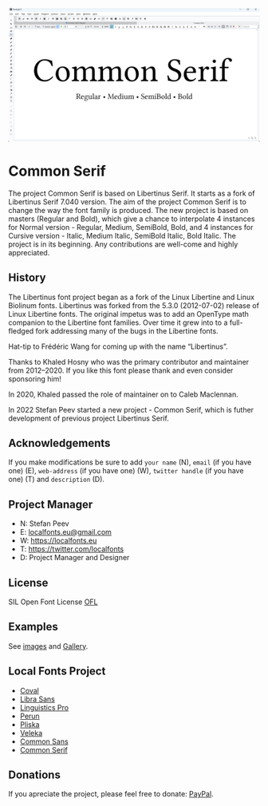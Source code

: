 ![Sample Image](/images/CommonSerif_01.jpg)

# Common Serif
The project Common Serif is based on Libertinus Serif. It starts as a fork of Libertinus Serif 7.040 version. The aim of the project Common Serif is to change the way the font family is produced. The new project is based on masters (Regular and Bold), which give a chance to interpolate 4 instances for Normal version - Regular, Medium, SemiBold, Bold, and 4 instances for Cursive version - Italic, Medium Italic, SemiBold Italic, Bold Italic.
The project is in its beginning. Any contributions are well-come and highly appreciated.

History 
----------------

The Libertinus font project began as a fork of the Linux Libertine and Linux Biolinum fonts. Libertinus was forked from the 5.3.0 (2012-07-02) release of Linux Libertine fonts. The original impetus was to add an OpenType math companion to the Libertine font families. Over time it grew into to a full-fledged fork addressing many of the bugs in the Libertine fonts.

Hat-tip to Frédéric Wang for coming up with the name “Libertinus”.

Thanks to Khaled Hosny who was the primary contributor and maintainer from 2012–2020. If you like this font please thank and even consider sponsoring him!

In 2020, Khaled passed the role of maintainer on to Caleb Maclennan.

In 2022 Stefan Peev started a new project - Common Serif, which is futher development of previous project Libertinus Serif.

Acknowledgements
----------------

If you make modifications be sure to add <code>your name</code> (N), <code>email</code> (if you have one) (E), <code>web-address</code> (if you have one) (W), <code>twitter handle</code> (if you have one) (T) and <code>description</code> (D).

Project Manager
---------------

+ N: Stefan Peev
+ E: localfonts.eu@gmail.com
+ W: https://localfonts.eu
+ T: https://twitter.com/localfonts
+ D: Project Manager and Designer

License
-------

SIL Open Font License [OFL](documentation/OFL.txt)

Examples
--------
See [images](/images/) and [Gallery](/images/Gallery.md).

Local Fonts Project
-------------------

+ [Coval](https://github.com/StefanPeev/coval)
+ [Libra Sans](https://github.com/StefanPeev/Libra-Sans)
+ [Linguistics Pro](https://github.com/StefanPeev/Linguistics-Pro)
+ [Perun](https://github.com/StefanPeev/Perun)
+ [Pliska](https://github.com/StefanPeev/Pliska)
+ [Veleka](https://github.com/StefanPeev/Veleka)
+ [Common Sans](https://github.com/StefanPeev/Common-Sans)
+ [Common Serif](https://github.com/StefanPeev/Common-Serif)

Donations
---------

If you apreciate the project, please feel free to donate: [PayPal](https://www.paypal.me/localfonts).

